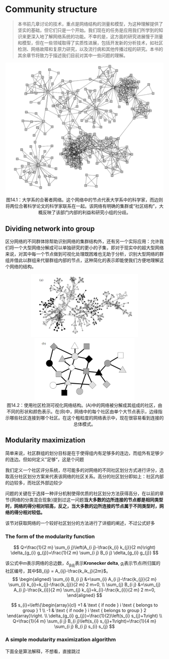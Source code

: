 # Community structure

> 本书前几章讨论的技术，重点是网络结构的测量和模型，为这种理解提供了坚实的基础，但它们只是一个开始。我们现在的任务是应用我们所学到的知识来更深入地了解网络系统的功能。不幸的是，这方面的研究进展慢于测量和模型，但在一些领域取得了实质性进展，包括开发新的分析技术，如社区检测、网络故障和复原力研究，以及流行病和其他传播过程的研究。本书的其余章节将致力于描述我们目前对其中一些问题的理解。

<center>
    <img src="./pics/image-20221130125941615.png" alt="111" style="zoom:50%;" />
    <div padding: 2px;>图14.1：大学系的合著者网络。这个网络中的节点代表大学系中的科学家，而边则将两位合著科学论文的科学家联系在一起。该网络有明确的集群或“社区结构”，大概反映了该部门内部的利益和研究小组的分歧。</div>
</center>

## Dividing network into group

区分网络的不同群体除帮助识别网络的集群结构外，还有另一个实际应用：允许我们将一个大型网络分解成可以单独研究的更小的子集，即对于现实中的超大型网络来说，对其中每一个节点做到可视化处理既困难也无助于分析，识别大型网络的群组并借此以群组来代替群组内部的节点，这种简化的表示即能使我们方便地理解这个网络的结构。

<center class="half"> 
    <img src="./pics/image-20221130132111765.png" height = "200px"  />
    <img src="./pics/image-20221130132142256.png" alt="image-20221130132142256" height = "200px" />
</center>



<center class="half"> 
    图14.2：使用社区检测可视化网络结构。(A)中的网络被分解成其组成的社区，由不同的形状和颜色表示。在(B)中，网络中的每个社区由单个大节点表示，边缘指示哪些社区连接到哪个社区。在这个粗粒度的网络表示中，现在很容易看到连接的总体模式。
</center>

## Modularity maximization

简单来说，社区群组的划分目标是在于使得组内有足够多的连边，而组外有足够少的连边。但如何定义”足够“，这是个问题

我们定义一个社区评分系统，尽可能多的对网络的不同社区划分方式进行评分，选取高分社区划分方案来代表该网络的社区关系。高分的社区划分即如上：社区内部的边较多，而社区外部边较少

问题的关键在于选择一种评分机制使得优质的社区划分方法获得高分，在以前的章节{网络的分类混合现象}提到过这一问题**当大多数的边所连接的节点都是相同类型时，网络的得分相对较高，反之，当大多数的边所连接的节点属于不同类型时，网络的得分相对较低。**

该节对获取网络的一个较好社区划分的方法进行了详细的阐述，不过公式好多

### The form of the modularity function

$$
Q=\frac{1}{2 m} \sum_{i j}\left(A_{i j}-\frac{k_{i} k_{j}}{2 m}\right) \delta_{g_{i} g_{j}}=\frac{1}{2 m} \sum_{i j} B_{i j} \delta_{g_{i} g_{j}}
$$

该公式中$m$表示网络的总边数，$\delta_{g_{i} g_{j}}$表示**Kronecker delta**, $g_i$表示节点i所归属的社区编号，其中$B_{ij} = A_{ij}-\frac{k_ik_j}{2m}$。
$$
\begin{aligned}
\sum_{i} B_{i j} &=\sum_{i} A_{i j}-\frac{k_{j}}{2 m} \sum_{i} k_{i}=k_{j}-\frac{k_{j}}{2 m} 2 m=0, 
\\
\sum_{j} B_{i j} &=\sum_{j} A_{i j}-\frac{k_{i}}{2 m} \sum_{j} k_{j}=k_{i}-\frac{k_{i}}{2 m} 2 m=0,
\end{aligned}
$$

$$
s_{i}=\left\{\begin{array}{cl}
+1 & \text { if node } i \text { belongs to group } 1 \\
-1 & \text { if node } i \text { belongs to group } 2
\end{array}\right.
\\
\delta_{g_{i} g_{j}}=\frac{1}{2}\left(s_{i} s_{j}+1\right)
\\
Q=\frac{1}{4 m} \sum_{i j} B_{i j}\left(s_{i} s_{j}+1\right)=\frac{1}{4 m} \sum_{i j} B_{i j} s_{i} s_{j}
$$

### A simple modularity maximization algorithm

下面全是算法解释，不想看，直接跳过

